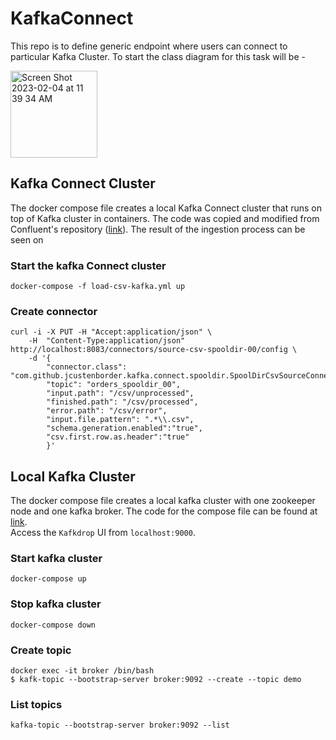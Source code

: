 # KafkaConnect

This repo is to define generic endpoint where users can connect to particular Kafka Cluster. To start the class diagram for this task will be -

<img width="139" alt="Screen Shot 2023-02-04 at 11 39 34 AM" src="https://user-images.githubusercontent.com/123852517/216786610-09a66248-c665-4c77-b6e8-0dad65531097.png">

## Kafka Connect Cluster
The docker compose file creates a local Kafka Connect cluster that runs on top of Kafka cluster in containers. The
code was copied and modified from Confluent's repository ([link](https://github.com/confluentinc/demo-scene/blob/master/csv-to-kafka/docker-compose.yml)).
The result of the ingestion process can be seen on  
 
### Start the kafka Connect cluster
```
docker-compose -f load-csv-kafka.yml up
```

### Create connector
```
curl -i -X PUT -H "Accept:application/json" \
    -H  "Content-Type:application/json" http://localhost:8083/connectors/source-csv-spooldir-00/config \
    -d '{
        "connector.class": "com.github.jcustenborder.kafka.connect.spooldir.SpoolDirCsvSourceConnector",
        "topic": "orders_spooldir_00",
        "input.path": "/csv/unprocessed",
        "finished.path": "/csv/processed",
        "error.path": "/csv/error",
        "input.file.pattern": ".*\\.csv",
        "schema.generation.enabled":"true",
        "csv.first.row.as.header":"true"
        }'
```

## Local Kafka Cluster
The docker compose file creates a local kafka cluster with one zookeeper node and one kafka 
broker. The code for the compose file can be found at [link](https://developer.confluent.io/quickstart/kafka-docker/).  
Access the `Kafkdrop` UI from `localhost:9000`.
### Start kafka cluster
```
docker-compose up
```

### Stop kafka cluster
```
docker-compose down
```

### Create topic
```
docker exec -it broker /bin/bash
$ kafk-topic --bootstrap-server broker:9092 --create --topic demo
```

### List topics
```
kafka-topic --bootstrap-server broker:9092 --list
```